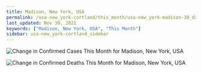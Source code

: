 ```yaml
---
title: Madison, New York, USA
permalink: /usa-new_york-cortland/this_month/usa-new_york-madison-30_days.html
last_updated: Nov 30, 2021
keywords: ["Madison, New York, USA", "This Month"]
sidebar: usa-new_york-cortland_sidebar
---
```


![Change in Confirmed Cases This Month for Madison, New York, USA](/covid_tracker/images/graphs/usa-new_york-madison-delta_confirmed-30_days_graph.png)

![Change in Confirmed Deaths This Month for Madison, New York, USA](/covid_tracker/images/graphs/usa-new_york-madison-delta_deaths-30_days_graph.png)
